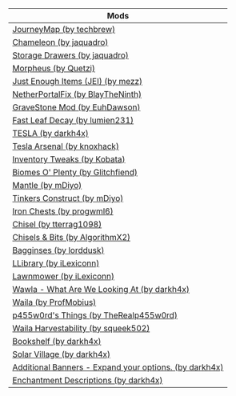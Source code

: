 | Mods	                   |
|--------------------------|
| [JourneyMap (by techbrew)](https://minecraft.curseforge.com/mc-mods/32274)
| [Chameleon (by jaquadro)](https://minecraft.curseforge.com/mc-mods/230497)
| [Storage Drawers (by jaquadro)](https://minecraft.curseforge.com/mc-mods/223852)
| [Morpheus (by Quetzi)](https://minecraft.curseforge.com/mc-mods/69118)
| [Just Enough Items (JEI) (by mezz)](https://minecraft.curseforge.com/mc-mods/238222)
| [NetherPortalFix (by BlayTheNinth)](https://minecraft.curseforge.com/mc-mods/241160)
| [GraveStone Mod (by EuhDawson)](https://minecraft.curseforge.com/mc-mods/238551)
| [Fast Leaf Decay (by lumien231)](https://minecraft.curseforge.com/mc-mods/225839)
| [TESLA (by darkh4x)](https://minecraft.curseforge.com/mc-mods/244651)
| [Tesla Arsenal (by knoxhack)](https://minecraft.curseforge.com/mc-mods/247634)
| [Inventory Tweaks (by Kobata)](https://minecraft.curseforge.com/mc-mods/223094)
| [Biomes O' Plenty (by Glitchfiend)](https://minecraft.curseforge.com/mc-mods/220318)
| [Mantle (by mDiyo)](https://minecraft.curseforge.com/mc-mods/74924)
| [Tinkers Construct (by mDiyo)](https://minecraft.curseforge.com/mc-mods/74072)
| [Iron Chests (by progwml6)](https://minecraft.curseforge.com/mc-mods/228756)
| [Chisel (by tterrag1098)](https://minecraft.curseforge.com/mc-mods/235279)
| [Chisels & Bits (by AlgorithmX2)](https://minecraft.curseforge.com/mc-mods/231095)
| [Bagginses (by lorddusk)](https://minecraft.curseforge.com/mc-mods/223005)
| [LLibrary (by iLexiconn)](https://minecraft.curseforge.com/mc-mods/243298)
| [Lawnmower (by iLexiconn)](https://minecraft.curseforge.com/mc-mods/246435)
| [Wawla - What Are We Looking At (by darkh4x)](https://minecraft.curseforge.com/mc-mods/224712)
| [Waila (by ProfMobius)](https://minecraft.curseforge.com/mc-mods/73488)
| [p455w0rd's Things (by TheRealp455w0rd)](https://minecraft.curseforge.com/mc-mods/246444)
| [Waila Harvestability (by squeek502)](https://minecraft.curseforge.com/mc-mods/79287)
| [Bookshelf (by darkh4x)](https://minecraft.curseforge.com/mc-mods/228525)
| [Solar Village (by darkh4x)](https://minecraft.curseforge.com/mc-mods/245322)
| [Additional Banners - Expand your options. (by darkh4x)](https://minecraft.curseforge.com/mc-mods/230137)
| [Enchantment Descriptions (by darkh4x)](https://minecraft.curseforge.com/mc-mods/250419)
